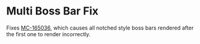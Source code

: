 # Multi Boss Bar Fix
Fixes [MC-165036](https://bugs.mojang.com/browse/MC-165036), which causes all notched style boss bars rendered after the first one to render incorrectly.
